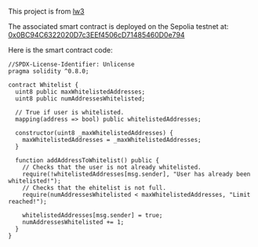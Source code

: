 This project is from [lw3](https://learnweb3.io/courses/c1d7081b-63a9-4c6e-b35c-9fcbbad418b2/lessons/acd04999-1230-4533-b6de-6b4e4978914c)

The associated smart contract is deployed on the Sepolia testnet at: [0x0BC94C6322020D7c3EEf4506cD71485460D0e794](https://sepolia.etherscan.io/address/0x0BC94C6322020D7c3EEf4506cD71485460D0e794)

Here is the smart contract code:
```sol
//SPDX-License-Identifier: Unlicense
pragma solidity ^0.8.0;

contract Whitelist {
  uint8 public maxWhitelistedAddresses;
  uint8 public numAddressesWhitelisted;

  // True if user is whitelisted.
  mapping(address => bool) public whitelistedAddresses;

  constructor(uint8 _maxWhitelistedAddresses) {
    maxWhitelistedAddresses = _maxWhitelistedAddresses;
  }

  function addAddressToWhitelist() public {
    // Checks that the user is not already whitelisted.
    require(!whitelistedAddresses[msg.sender], "User has already been whitelisted!");
    // Checks that the ehitelist is not full.
    require(numAddressesWhitelisted < maxWhitelistedAddresses, "Limit reached!");

    whitelistedAddresses[msg.sender] = true;
    numAddressesWhitelisted += 1;
  }
}
```



